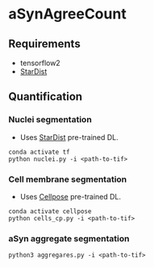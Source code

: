 # aSynAgreeCount


## Requirements

* tensorflow2
* [StarDist](https://github.com/stardist/stardist)



## Quantification


### Nuclei segmentation

* Uses [StarDist](https://github.com/stardist/stardist) pre-trained DL.

```
conda activate tf
python nuclei.py -i <path-to-tif>
```

### Cell membrane segmentation

* Uses [Cellpose](https://github.com/mouseland/cellpose) pre-trained DL.

```
conda activate cellpose
python cells_cp.py -i <path-to-tif>
```

### aSyn aggregate segmentation

```
python3 aggregares.py -i <path-to-tif>
```


